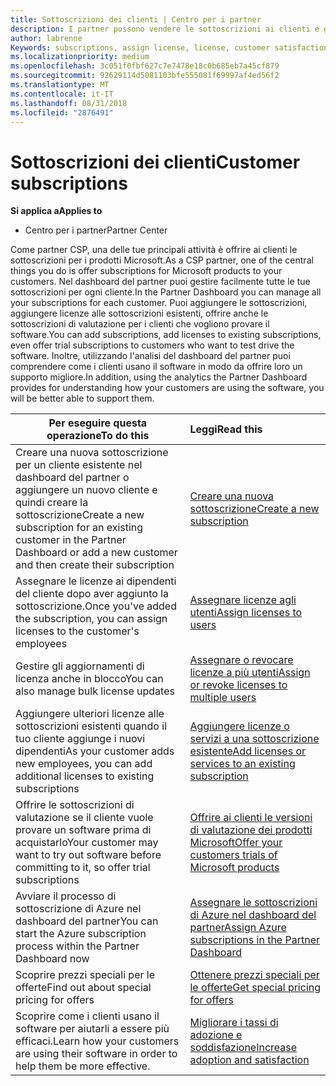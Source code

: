 ```yaml
---
title: Sottoscrizioni dei clienti | Centro per i partner
description: I partner possono vendere le sottoscrizioni ai clienti e gestirle tramite il Centro per i partner.
author: labrenne
Keywords: subscriptions, assign license, license, customer satisfaction, Azure subscriptions
ms.localizationpriority: medium
ms.openlocfilehash: 3c051f0fbf627c7e7478e18c0b685eb7a45cf879
ms.sourcegitcommit: 92629114d5081103bfe555081f69997af4ed56f2
ms.translationtype: MT
ms.contentlocale: it-IT
ms.lasthandoff: 08/31/2018
ms.locfileid: "2876491"
---
```

# <a name="customer-subscriptions"></a><span data-ttu-id="0802c-103">Sottoscrizioni dei clienti</span><span class="sxs-lookup"><span data-stu-id="0802c-103">Customer subscriptions</span></span>

**<span data-ttu-id="0802c-104">Si applica a</span><span class="sxs-lookup"><span data-stu-id="0802c-104">Applies to</span></span>**

-  <span data-ttu-id="0802c-105">Centro per i partner</span><span class="sxs-lookup"><span data-stu-id="0802c-105">Partner Center</span></span>

<span data-ttu-id="0802c-106">Come partner CSP, una delle tue principali attività è offrire ai clienti le sottoscrizioni per i prodotti Microsoft.</span><span class="sxs-lookup"><span data-stu-id="0802c-106">As a CSP partner, one of the central things you do is offer subscriptions for Microsoft products to your customers.</span></span> <span data-ttu-id="0802c-107">Nel dashboard del partner puoi gestire facilmente tutte le tue sottoscrizioni per ogni cliente.</span><span class="sxs-lookup"><span data-stu-id="0802c-107">In the Partner Dashboard you can manage all your subscriptions for each customer.</span></span> <span data-ttu-id="0802c-108">Puoi aggiungere le sottoscrizioni, aggiungere licenze alle sottoscrizioni esistenti, offrire anche le sottoscrizioni di valutazione per i clienti che vogliono provare il software.</span><span class="sxs-lookup"><span data-stu-id="0802c-108">You can add subscriptions, add licenses to existing subscriptions, even offer trial subscriptions to customers who want to test drive the software.</span></span> <span data-ttu-id="0802c-109">Inoltre, utilizzando l'analisi del dashboard del partner puoi comprendere come i clienti usano il software in modo da offrire loro un supporto migliore.</span><span class="sxs-lookup"><span data-stu-id="0802c-109">In addition, using the analytics the Partner Dashboard provides for understanding how your customers are using the software, you will be better able to support them.</span></span>

|**<span data-ttu-id="0802c-110">Per eseguire questa operazione</span><span class="sxs-lookup"><span data-stu-id="0802c-110">To do this</span></span>**   |**<span data-ttu-id="0802c-111">Leggi</span><span class="sxs-lookup"><span data-stu-id="0802c-111">Read this</span></span>**   |
|----------------------|:----------------------|
|<span data-ttu-id="0802c-112">Creare una nuova sottoscrizione per un cliente esistente nel dashboard del partner o aggiungere un nuovo cliente e quindi creare la sottoscrizione</span><span class="sxs-lookup"><span data-stu-id="0802c-112">Create a new subscription for an existing customer in the Partner Dashboard or add a new customer and then create their subscription</span></span>|[<span data-ttu-id="0802c-113">Creare una nuova sottoscrizione</span><span class="sxs-lookup"><span data-stu-id="0802c-113">Create a new subscription</span></span>](create-a-new-subscription.md)|
|<span data-ttu-id="0802c-114">Assegnare le licenze ai dipendenti del cliente dopo aver aggiunto la sottoscrizione.</span><span class="sxs-lookup"><span data-stu-id="0802c-114">Once you've added the subscription, you can assign licenses to the customer's employees</span></span>  |[<span data-ttu-id="0802c-115">Assegnare licenze agli utenti</span><span class="sxs-lookup"><span data-stu-id="0802c-115">Assign licenses to users</span></span>](assign-licenses-to-users.md)|
|<span data-ttu-id="0802c-116">Gestire gli aggiornamenti di licenza anche in blocco</span><span class="sxs-lookup"><span data-stu-id="0802c-116">You can also manage bulk license updates</span></span>   |[<span data-ttu-id="0802c-117">Assegnare o revocare licenze a più utenti</span><span class="sxs-lookup"><span data-stu-id="0802c-117">Assign or revoke licenses to multiple users</span></span>](bulk-license-provisioning-for-multiple-users.md)|
|<span data-ttu-id="0802c-118">Aggiungere ulteriori licenze alle sottoscrizioni esistenti quando il tuo cliente aggiunge i nuovi dipendenti</span><span class="sxs-lookup"><span data-stu-id="0802c-118">As your customer adds new employees, you can add additional licenses to existing subscriptions</span></span>   |[<span data-ttu-id="0802c-119">Aggiungere licenze o servizi a una sottoscrizione esistente</span><span class="sxs-lookup"><span data-stu-id="0802c-119">Add licenses or services to an existing subscription</span></span>](add-licenses-or-services-to-an-existing-subscription.md)|
|<span data-ttu-id="0802c-120">Offrire le sottoscrizioni di valutazione se il cliente vuole provare un software prima di acquistarlo</span><span class="sxs-lookup"><span data-stu-id="0802c-120">Your customer may want to try out software before committing to it, so offer trial subscriptions</span></span>    |[<span data-ttu-id="0802c-121">Offrire ai clienti le versioni di valutazione dei prodotti Microsoft</span><span class="sxs-lookup"><span data-stu-id="0802c-121">Offer your customers trials of Microsoft products</span></span>](offer-your-customers-trials-of-microsoft-products.md)|
|<span data-ttu-id="0802c-122">Avviare il processo di sottoscrizione di Azure nel dashboard del partner</span><span class="sxs-lookup"><span data-stu-id="0802c-122">You can start the Azure subscription process within the Partner Dashboard now</span></span>   |[<span data-ttu-id="0802c-123">Assegnare le sottoscrizioni di Azure nel dashboard del partner</span><span class="sxs-lookup"><span data-stu-id="0802c-123">Assign Azure subscriptions in the Partner Dashboard</span></span>](assign-azure-subscriptions.md)|
|<span data-ttu-id="0802c-124">Scoprire prezzi speciali per le offerte</span><span class="sxs-lookup"><span data-stu-id="0802c-124">Find out about special pricing for offers</span></span>   |[<span data-ttu-id="0802c-125">Ottenere prezzi speciali per le offerte</span><span class="sxs-lookup"><span data-stu-id="0802c-125">Get special pricing for offers</span></span>](get-special-pricing-for-offers.md)|
|<span data-ttu-id="0802c-126">Scoprire come i clienti usano il software per aiutarli a essere più efficaci.</span><span class="sxs-lookup"><span data-stu-id="0802c-126">Learn how your customers are using their software in order to help them be more effective.</span></span>   | [<span data-ttu-id="0802c-127">Migliorare i tassi di adozione e soddisfazione</span><span class="sxs-lookup"><span data-stu-id="0802c-127">Increase adoption and satisfaction</span></span>](increasing-adoption-and-satisfaction.md)   | 

































 

 




